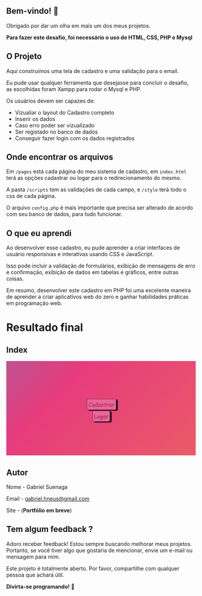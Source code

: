 ## Bem-vindo! 👋

Obrigado por dar um olha em mais um dos meus projetos.

**Para fazer este desafio, foi necessário o uso de HTML, CSS, PHP e Mysql**

## O Projeto

Aqui construímos uma tela de cadastro e uma validação para o email.

Eu pude usar qualquer ferramenta que desejasse para concluir o desafio, as escolhidas foram Xampp para rodar o Mysql e PHP.

Os usuários devem ser capazes de:

- Vizualiar o layout do Cadastro completo
- Inserir os dados
- Caso erro poder ser vizualizado
- Ser registado no banco de dados
- Conseguir fazer login com os dados registrados

## Onde encontrar os arquivos

Em `/pages` está cada página do meu sistema de cadastro, em `index.html` terá as opções cadastrar ou logar para o redirecionamento do mesmo.

A pasta `/scripts` tem as validações de cada campo, e `/style` terá todo o css de cada página.

O arquivo `config.php` é mais importante que precisa ser alterado de acordo com seu banco de dados, para tudo funcionar.

## O que eu aprendi

Ao desenvolver esse cadastro, eu pude aprender a criar interfaces de usuário responsivas e interativas usando CSS e JavaScript.

Isso pode incluir a validação de formulários, exibição de mensagens de erro e confirmação, exibição de dados em tabelas e gráficos, entre outras coisas.

Em resumo, desenvolver este cadastro em PHP foi uma excelente maneira de aprender a criar aplicativos web do zero e ganhar habilidades práticas em programação web.

# Resultado final

## Index

![Index](./images/telaIndex.png)

## Autor

Nome - Gabriel Suenaga

Email - gabriel.hneus@gmail.com

Site - (**Portfólio em breve**)

## Tem algum feedback ?

Adoro receber feedback! Estou sempre buscando melhorar meus projetos. Portanto, se você tiver algo que gostaria de mencionar, envie um e-mail ou mensagem para mim.

Este projeto é totalmente aberto. Por favor, compartilhe com qualquer pessoa que achará útil.

**Divirta-se programando!** 🚀
